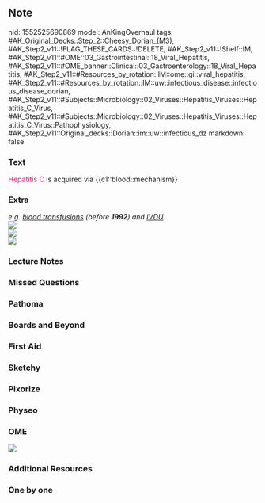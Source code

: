 ## Note
nid: 1552525690869
model: AnKingOverhaul
tags: #AK_Original_Decks::Step_2::Cheesy_Dorian_(M3), #AK_Step2_v11::!FLAG_THESE_CARDS::!DELETE, #AK_Step2_v11::!Shelf::IM, #AK_Step2_v11::#OME::03_Gastrointestinal::18_Viral_Hepatitis, #AK_Step2_v11::#OME_banner::Clinical::03_Gastroenterology::18_Viral_Hepatitis, #AK_Step2_v11::#Resources_by_rotation::IM::ome::gi::viral_hepatitis, #AK_Step2_v11::#Resources_by_rotation::IM::uw::infectious_disease::infectious_disease_dorian, #AK_Step2_v11::#Subjects::Microbiology::02_Viruses::Hepatitis_Viruses::Hepatitis_C_Virus, #AK_Step2_v11::#Subjects::Microbiology::02_Viruses::Hepatitis_Viruses::Hepatitis_C_Virus::Pathophysiology, #AK_Step2_v11::Original_decks::Dorian::im::uw::infectious_dz
markdown: false

### Text
<font color="#FC0280">Hepatitis C</font> is acquired via
{{c1::blood::mechanism}}

### Extra
<div>
  <i>e.g. <u>blood transfusions</u> (before <b>1992</b>) and
  <u>IVDU</u></i>
</div>
<div>
  <b><img src="paste-25726854103481.jpg"></b>
</div>
<div>
  <b><img src="paste-6258802437390337.jpg"></b>
</div>
<div>
  <b><img src="paste-6260481769603073.jpg"></b>
</div>

### Lecture Notes


### Missed Questions


### Pathoma


### Boards and Beyond


### First Aid


### Sketchy


### Pixorize


### Physeo


### OME
<div class="ome-widget">
  <a href=
  "https://onlinemeded.org/spa/gastroenterology/viral-hepatitis/acquire?ref=anki">
  <img src="_OME_AnkiFlashcards_Lesson_5.png"></a>
</div>

### Additional Resources


### One by one

